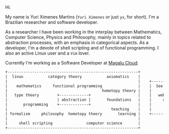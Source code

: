 Hi.

My name is Yuri Ximenes Martins (`Yuri Ximenes` or just `yx`, for short). I'm a Brazilian researcher and software developer.

As a researcher I have been working in the interplay between Mathematics, Computer Science, Physics and Philosophy, mainly in topics related to abstraction processes, with an emphasis in categorical aspects. As a developer, I'm a devote of shell scripting and of functional programming. I also an active Linux user and a `Vim` lover.

Currently I'm working as a Software Developer at [Magalu Cloud](https://magalu.cloud).

```rst
+----------------------------------------------------------+  
|  linux           category theory           axiomatics    |  
|                                                          |    +---------------------------------------------------------------------+  
|    mathematics     functional programming                |    |  See also:                                                          |  
|                                          homotopy theory |    |                                                                     |  
|   type theory        +-------------+                     |    |   website: https://yx.dev.br                                        |  
|                      | abstraction |       foundations   |    |     arxiv: https://arxiv.org/a/martins_y_1.html                     |  
|       programming    +-------------+                     |    |       HAL: https://hal.science/search/index/?q=yuri-ximenes-martins |  
|                                              teaching    |    |                                                                     |   
| formalism     philosophy  homotopy theory       learning |    +---------------------------------------------------------------------+  
|                                                          |
|     shell scripting               computer science       |
+----------------------------------------------------------+
```
